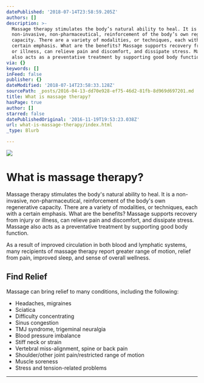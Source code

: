```yaml
---
datePublished: '2018-07-14T23:58:59.205Z'
authors: []
description: >-
  Massage therapy stimulates the body’s natural ability to heal. It is a
  non-invasive, non-pharmaceutical, reinforcement of the body’s own regenerative
  capacity. There are a variety of modalities, or techniques, each with a
  certain emphasis. What are the benefits? Massage supports recovery from injury
  or illness, can relieve pain and discomfort, and dissipate stress. Massage
  also acts as a preventative treatment by supporting good body function.
via: {}
keywords: []
inFeed: false
publisher: {}
dateModified: '2018-07-14T23:58:33.128Z'
sourcePath: _posts/2016-04-13-dd70e928-ef75-46d2-81fb-8d969d697201.md
title: What is massage therapy?
hasPage: true
author: []
starred: false
datePublishedOriginal: '2016-11-19T19:53:23.038Z'
url: what-is-massage-therapy/index.html
_type: Blurb

---
```

![](https://the-grid-user-content.s3-us-west-2.amazonaws.com/c43b52e7-b02f-4ce4-9bca-5defc1cd9ea8.jpg)

# **What is massage therapy?**

Massage therapy stimulates the body's natural ability to heal. It is a non-invasive, non-pharmaceutical, reinforcement of the body's own regenerative capacity. There are a variety of modalities, or techniques, each with a certain emphasis. What are the benefits? Massage supports recovery from injury or illness, can relieve pain and discomfort, and dissipate stress. Massage also acts as a preventative treatment by supporting good body function.

As a result of improved circulation in both blood and lymphatic systems, many recipients of massage therapy report greater range of motion, relief from pain, improved sleep, and sense of overall wellness.

## Find Relief

Massage can bring relief to many conditions, including the following:

* Headaches, migraines
* Sciatica
* Difficulty concentrating
* Sinus congestion
* TMJ syndrome, trigeminal neuralgia
* Blood pressure imbalance
* Stiff neck or strain
* Vertebral miss-alignment, spine or back pain
* Shoulder/other joint pain/restricted range of motion
* Muscle soreness
* Stress and tension-related problems

---
